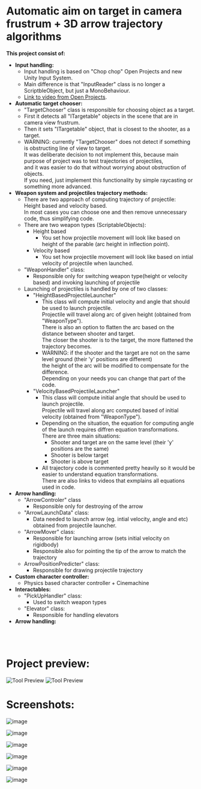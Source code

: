 # Automatic aim on target in camera frustrum + 3D arrow trajectory algorithms

__This project consist of:__
* __Input handling:__
  * Input handling is based on "Chop chop" Open Projects and new Unity Input System. 
  * Main difference is that "InputReader" class is no longer a ScriptbleObject, but just a MonoBehaviour.
  * [Link to video from Open Projects](https://www.youtube.com/watch?v=u1Zel20rwOk&list=PLX2vGYjWbI0S6CnkDm0AwVgA6E6L_vJNf&index=7).
* __Automatic target chooser:__
  * "TargetChooser" class is responsible for choosing object as a target.
  * First it detects all "ITargetable" objects in the scene that are in camera view frustrum.
  * Then it sets "ITargetable" object, that is closest to the shooter, as a target.
  * WARNING: currently "TargetChooser" does not detect if something is obstructing line of view to target.
    <br />
    It was deliberate decision to not implement this, because main purpose of project was to test trajectories of projectiles,
    <br />
    and it was easier to do that without worrying about obstruction of objects.
    <br />
    If you need, just implement this functionality by simple raycasting or something more advanced.
* __Weapon system and projectiles trajectory methods:__
  * There are two approach of computing trajectory of projectile:
    <br />
    Height based and velocity based.
    <br />
    In most cases you can choose one and then remove unnecessary code, thus simplifying code.
  * There are two weapon types (ScriptableObjects):
    * Height based
      * You set how projectile movement will look like based on height of the parable (arc height in inflection point).
    * Velocity based
      * You set how projectile movement will look like based on intial velocity of projectile when launched.
  * "WeaponHandler" class:
    * Responsible only for switching weapon type(height or velocity based) and invoking launching of projectile
  * Launching of projectiles is handled by one of two classes:
    * "HeightBasedProjectileLauncher"
      * This class will compute initial velocity and angle that should be used to launch projectile.
        <br />
        Projectile will travel along arc of given height (obtained from "WeaponType").
        <br />
        There is also an option to flatten the arc based on the distance between shooter and target.
        <br />
        The closer the shooter is to the target, the more flattened the trajectory becomes.
      * WARNING: if the shooter and the target are not on the same level ground (their 'y' positions are different) 
        <br /> the height of the arc will be modified to compensate for the difference.
        <br />
        Depending on your needs you can change that part of the code.
    * "VelocityBasedProjectileLauncher"
      * This class will compute initial angle that should be used to launch projectile.
        <br />
        Projectile will travel along arc computed based of initial velocity (obtained from "WeaponType").
      * Depending on the situation, the equation for computing angle of the launch requires diffren equation transformations.
        <br />
        There are three main situations:
        * Shooter and target are on the same level (their 'y' positions are the same)
        * Shooter is below target
        * Shooter is above target
      * All trajectory code is commented pretty heavily so it would be easier to understand equation transformations.
        <br />
        There are also links to videos that exmplains all equations used in code.
* __Arrow handling:__
  * "ArrowControler" class
    * Responsible only for destroying of the arrow
  * "ArrowLaunchData" class:
    * Data needed to launch arrow (eg. intial velocity, angle and etc) obtained from projectile launcher.
  * "ArrowMover" class:
    * Responsible for launching arrow (sets initial velocity on rigidbody)
    * Responsible also for pointing the tip of the arrow to match the trajectory
  * ArrowPositionPredicter" class:
    * Responsible for drawing projectile trajectory
* __Custom character controller:__
  * Physics based character controller + Cinemachine
* __Interactables:__
  * "PickUpHandler" class:
    * Used to switch weapon types
  * "Elevator" class:
    * Responsible for handling elevators
* __Arrow handling:__
      

<br />
<br />

# __Project preview:__
![Tool Preview](https://imgur.com/0E1kl7V.gif)
![Tool Preview](http://i.imgur.com/KnlFs5nh.gif)


# __Screenshots:__
![image](https://github.com/mnijaki/AutoAimBowAndArrow/blob/9a3b9246ec5eb74ee1420b79a87baf8a620bab1a/Screenshots/Screenshot_1.png) 

![image](https://github.com/mnijaki/AutoAimBowAndArrow/blob/9a3b9246ec5eb74ee1420b79a87baf8a620bab1a/Screenshots/Screenshot_2.png)

![image](https://github.com/mnijaki/AutoAimBowAndArrow/blob/9a3b9246ec5eb74ee1420b79a87baf8a620bab1a/Screenshots/Screenshot_3.png)

![image](https://github.com/mnijaki/AutoAimBowAndArrow/blob/9a3b9246ec5eb74ee1420b79a87baf8a620bab1a/Screenshots/Screenshot_4.png)

![image](https://github.com/mnijaki/AutoAimBowAndArrow/blob/9a3b9246ec5eb74ee1420b79a87baf8a620bab1a/Screenshots/Screenshot_5.png)

![image](https://github.com/mnijaki/AutoAimBowAndArrow/blob/9a3b9246ec5eb74ee1420b79a87baf8a620bab1a/Screenshots/Screenshot_6.png)
